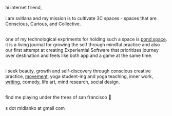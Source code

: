 hi internet friend, <br/><br/> 
i am svitlana and my mission is to cultivate 3C spaces - spaces that are Conscious, Curious, and Collective.
 <br/><br/>

one of my technological expriments for holding such a space is [pond.space](https://www.pond.space/). it is a living journal for growing the self through mindful practice and also our first attempt at creating Experiential Software that prioritizes journey over destination and feels like both app and a game at the same time.  <br/><br/>




i seek beauty, growth and self-discovery through conscious creative practice, [movement](https://www.instagram.com/svitlana_moves/), yoga student-ing and yoga teaching, inner work, [writing](https://svitlanamm.substack.com),  comedy, life art, mind research, social design.   <br/><br/>




find me playing under the trees of san francisco 🌳  <br/><br/>
s dot midianko at gmail com 